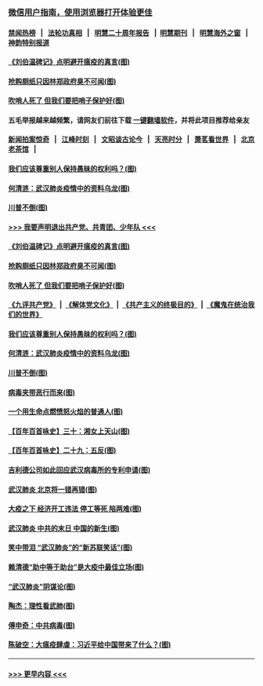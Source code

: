 ### [微信用户指南，使用浏览器打开体验更佳](https://github.com/gfw-breaker/banned-news1/blob/master/indexes/wechat-guide.md?t=0)
#### [禁闻热榜](热点新闻.md?t=0)  &nbsp;&nbsp;|&nbsp;&nbsp; [法轮功真相](https://github.com/gfw-breaker/truth/blob/master/README.md?t=0) &nbsp;&nbsp;|&nbsp;&nbsp; [明慧二十周年报告](https://github.com/gfw-breaker/mh-reports/blob/master/README.md?t=0) &nbsp;&nbsp;|&nbsp;&nbsp;[明慧期刊](https://github.com/gfw-breaker/mh-qikan) &nbsp;&nbsp;|&nbsp;&nbsp; [明慧海外之窗](https://github.com/gfw-breaker/mh-news/blob/master/README.md?t=0) &nbsp;&nbsp;|&nbsp;&nbsp; [神韵特别报道](https://github.com/gfw-breaker/mh-news/blob/master/shenyun.md?t=0)
#### [《刘伯温碑记》点明避开瘟疫的真言(图)](../pages/p4/922344.md?t=02081044) 
#### [抢购厕纸只因林郑政府臭不可闻(图)](../pages/p4/922342.md?t=02081044) 
#### [吹哨人死了 但我们要把哨子保护好(图)](../pages/p4/922341.md?t=02081044) 
#### 五毛举报越来越频繁，请网友们前往下载 [一键翻墙软件](https://github.com/gfw-breaker/ssr-accounts)，并将此项目推荐给亲友
#### [新闻拍案惊奇](https://github.com/gfw-breaker/banned-news1/blob/master/pages/link4.md) &nbsp;&nbsp;|&nbsp;&nbsp; [江峰时刻](https://github.com/gfw-breaker/banned-news1/blob/master/pages/link4.md) &nbsp;&nbsp;|&nbsp;&nbsp; [文昭谈古论今](https://github.com/gfw-breaker/banned-news1/blob/master/pages/link4.md) &nbsp;&nbsp;|&nbsp;&nbsp; [天亮时分](https://github.com/gfw-breaker/banned-news1/blob/master/pages/link4.md) &nbsp;&nbsp;|&nbsp;&nbsp; [萧茗看世界](https://github.com/gfw-breaker/banned-news1/blob/master/pages/link4.md) &nbsp;&nbsp;|&nbsp;&nbsp; [北京老茶馆](https://github.com/gfw-breaker/banned-news1/blob/master/pages/link4.md) &nbsp;&nbsp;|&nbsp;&nbsp; 
#### [我们应该尊重别人保持愚昧的权利吗？(图)](../pages/p4/922340.md?t=02081044) 
#### [何清涟：武汉肺炎疫情中的资料乌龙(图)](../pages/p4/922336.md?t=02081044) 
#### [川普不倒(图)](../pages/p4/922213.md?t=02081044) 
#### [>>> 我要声明退出共产党、共青团、少年队 <<<](https://github.com/begood0513/goodnews/blob/master/quit/letter.md) 
#### [《刘伯温碑记》点明避开瘟疫的真言(图)](../pages/p4/922344.md?t=02081044) 
#### [抢购厕纸只因林郑政府臭不可闻(图)](../pages/p4/922342.md?t=02081044) 
#### [吹哨人死了 但我们要把哨子保护好(图)](../pages/p4/922341.md?t=02081044) 
#### [《九评共产党》](https://github.com/begood0513/9ping.md/blob/master/README.md) &nbsp;|&nbsp; [《解体党文化》](../../../../jtdwh.md/blob/master/README.md)  &nbsp;|&nbsp; [《共产主义的终极目的》](../../../../gczydzjmd.md/blob/master/README.md) &nbsp;|&nbsp; [《魔鬼在统治我们的世界》](../../../../mgztzwmdsj.md/blob/master/README.md) 
#### [我们应该尊重别人保持愚昧的权利吗？(图)](../pages/p4/922340.md?t=02081044) 
#### [何清涟：武汉肺炎疫情中的资料乌龙(图)](../pages/p4/922336.md?t=02081044) 
#### [川普不倒(图)](../pages/p4/922213.md?t=02081044) 
#### [病毒夹带恶行而来(图)](../pages/p4/922335.md?t=02081044) 
#### [一个用生命点燃愤怒火焰的普通人(图)](../pages/p4/922337.md?t=02081044) 
#### [【百年百首咏史】三十：湘女上天山(图)](../pages/p4/922323.md?t=02081044) 
#### [【百年百首咏史】二十九：五反(图)](../pages/p4/922316.md?t=02081044) 
#### [吉利德公司如此回应武汉病毒所的专利申请(图)](../pages/p4/922230.md?t=02081044) 
#### [武汉肺炎 北京将一错再错(图)](../pages/p4/922222.md?t=02081044) 
#### [大疫之下 经济开工违法 停工等死 陷两难(图)](../pages/p4/922217.md?t=02081044) 
#### [武汉肺炎 中共的末日 中国的新生(图)](../pages/p4/922215.md?t=02081044) 
#### [笑中带泪 “武汉肺炎”的“新苏联笑话”(图)](../pages/p4/922212.md?t=02081044) 
#### [赖清德“助中等于助台”是大疫中最佳立场(图)](../pages/p4/922211.md?t=02081044) 
#### [“武汉肺炎”阴谋论(图)](../pages/p4/922125.md?t=02081044) 
#### [陶杰：理性看武肺(图)](../pages/p4/922122.md?t=02081044) 
#### [傅申奇：中共病毒(图)](../pages/p4/922121.md?t=02081044) 
#### [陈破空：大瘟疫肆虐：习近平给中国带来了什么？(图)](../pages/p4/922113.md?t=02081044) 

----
#### [ >>> 更早内容 <<< ](../indexes/p4-earlier.md)
